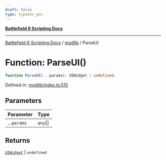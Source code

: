 ```yaml
---
draft: false
type: typedoc_gen
---
```


[**Battlefield 6 Scripting Docs**](../../_index.md)

***

[Battlefield 6 Scripting Docs](../../_index.md) / [modlib](../_index.md) / ParseUI

# Function: ParseUI()

```ts
function ParseUI(...params): UIWidget | undefined;
```

Defined in: [modlib/index.ts:515](https://github.com/battlefield-portal-community/portal-docs/blob/6d87e21c5922a3efb03c634dbe98e5fe6e797672/generators/santiago/modlib/index.ts#L515)

## Parameters

| Parameter | Type |
| ------ | ------ |
| ...`params` | `any`[] |

## Returns

[`UIWidget`](../../mod/mod/UIWidget/_index.md) \| `undefined`
